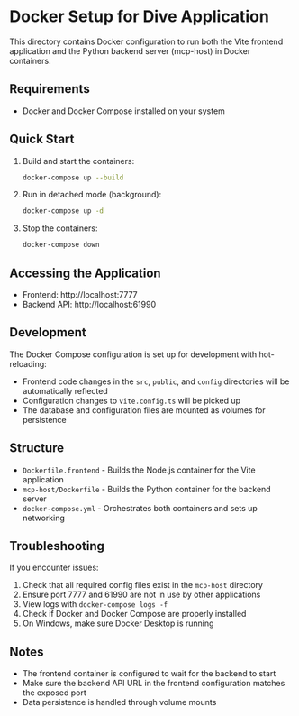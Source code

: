 # Docker Setup for Dive Application

This directory contains Docker configuration to run both the Vite frontend application and the Python backend server (mcp-host) in Docker containers.

## Requirements

- Docker and Docker Compose installed on your system

## Quick Start

1. Build and start the containers:
   ```bash
   docker-compose up --build
   ```

2. Run in detached mode (background):
   ```bash
   docker-compose up -d
   ```

3. Stop the containers:
   ```bash
   docker-compose down
   ```

## Accessing the Application

- Frontend: http://localhost:7777
- Backend API: http://localhost:61990

## Development

The Docker Compose configuration is set up for development with hot-reloading:

- Frontend code changes in the `src`, `public`, and `config` directories will be automatically reflected
- Configuration changes to `vite.config.ts` will be picked up
- The database and configuration files are mounted as volumes for persistence

## Structure

- `Dockerfile.frontend` - Builds the Node.js container for the Vite application
- `mcp-host/Dockerfile` - Builds the Python container for the backend server
- `docker-compose.yml` - Orchestrates both containers and sets up networking

## Troubleshooting

If you encounter issues:

1. Check that all required config files exist in the `mcp-host` directory
2. Ensure port 7777 and 61990 are not in use by other applications
3. View logs with `docker-compose logs -f`
4. Check if Docker and Docker Compose are properly installed
5. On Windows, make sure Docker Desktop is running

## Notes

- The frontend container is configured to wait for the backend to start
- Make sure the backend API URL in the frontend configuration matches the exposed port
- Data persistence is handled through volume mounts 